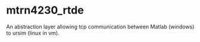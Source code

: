 # mtrn4230_rtde
An abstraction layer allowing tcp communication between Matlab (windows) to ursim (linux in vm).

